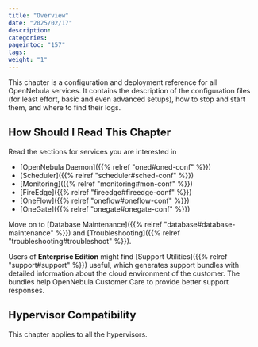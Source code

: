 ```yaml
---
title: "Overview"
date: "2025/02/17"
description:
categories:
pageintoc: "157"
tags:
weight: "1"
---
```


<a id="deployment-references-overview"></a>

<!--# Overview -->

This chapter is a configuration and deployment reference for all OpenNebula services. It contains the description of the configuration files (for least effort, basic and even advanced setups), how to stop and start them, and where to find their logs.

## How Should I Read This Chapter

Read the sections for services you are interested in

- [OpenNebula Daemon]({{% relref "oned#oned-conf" %}})
- [Scheduler]({{% relref "scheduler#sched-conf" %}})
- [Monitoring]({{% relref "monitoring#mon-conf" %}})
- [FireEdge]({{% relref "fireedge#fireedge-conf" %}})
- [OneFlow]({{% relref "oneflow#oneflow-conf" %}})
- [OneGate]({{% relref "onegate#onegate-conf" %}})

Move on to [Database Maintenance]({{% relref "database#database-maintenance" %}}) and [Troubleshooting]({{% relref "troubleshooting#troubleshoot" %}}).

Users of **Enterprise Edition** might find [Support Utilities]({{% relref "support#support" %}}) useful, which generates support bundles with detailed information about the cloud environment of the customer. The bundles help OpenNebula Customer Care to provide better support responses.

## Hypervisor Compatibility

This chapter applies to all the hypervisors.
